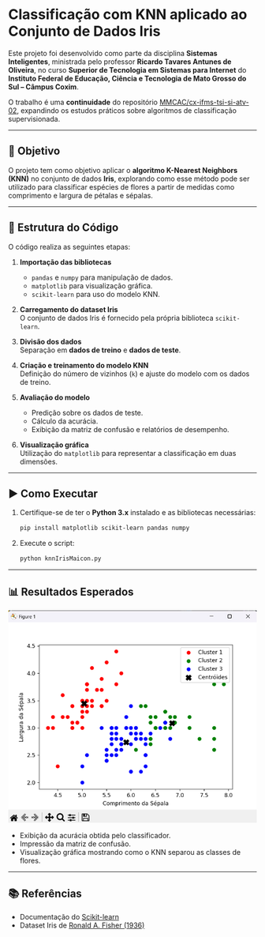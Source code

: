 # Classificação com KNN aplicado ao Conjunto de Dados Iris

Este projeto foi desenvolvido como parte da disciplina **Sistemas Inteligentes**, ministrada pelo professor **Ricardo Tavares Antunes de Oliveira**, no curso **Superior de Tecnologia em Sistemas para Internet** do **Instituto Federal de Educação, Ciência e Tecnologia de Mato Grosso do Sul – Câmpus Coxim**.  

O trabalho é uma **continuidade** do repositório [MMCAC/cx-ifms-tsi-si-atv-02](https://github.com/MMCAC/cx-ifms-tsi-si-atv-02.git), expandindo os estudos práticos sobre algoritmos de classificação supervisionada.

---

## 📌 Objetivo

O projeto tem como objetivo aplicar o **algoritmo K-Nearest Neighbors (KNN)** no conjunto de dados **Iris**, explorando como esse método pode ser utilizado para classificar espécies de flores a partir de medidas como comprimento e largura de pétalas e sépalas.

---

## 📂 Estrutura do Código

O código realiza as seguintes etapas:

1. **Importação das bibliotecas**  
   - `pandas` e `numpy` para manipulação de dados.  
   - `matplotlib` para visualização gráfica.  
   - `scikit-learn` para uso do modelo KNN.  

2. **Carregamento do dataset Iris**  
   O conjunto de dados Iris é fornecido pela própria biblioteca `scikit-learn`.

3. **Divisão dos dados**  
   Separação em **dados de treino** e **dados de teste**.

4. **Criação e treinamento do modelo KNN**  
   Definição do número de vizinhos (`k`) e ajuste do modelo com os dados de treino.

5. **Avaliação do modelo**  
   - Predição sobre os dados de teste.  
   - Cálculo da acurácia.  
   - Exibição da matriz de confusão e relatórios de desempenho.  

6. **Visualização gráfica**  
   Utilização do `matplotlib` para representar a classificação em duas dimensões.

---

## ▶️ Como Executar

1. Certifique-se de ter o **Python 3.x** instalado e as bibliotecas necessárias:
   ```bash
   pip install matplotlib scikit-learn pandas numpy
   ```

2. Execute o script:
   ```bash
   python knnIrisMaicon.py
   ```

---

## 📊 Resultados Esperados

![Clusters](imagens/clusters.png)

- Exibição da acurácia obtida pelo classificador.  
- Impressão da matriz de confusão.  
- Visualização gráfica mostrando como o KNN separou as classes de flores.  

---

## 📚 Referências

- Documentação do [Scikit-learn](https://scikit-learn.org/stable/)  
- Dataset Iris de [Ronald A. Fisher (1936)](https://archive.ics.uci.edu/ml/datasets/iris)  
